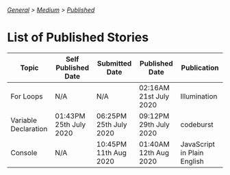 _[General](../README.md) > [Medium](./main.md) > [Published](./Published.md)_

# List of Published Stories

| Topic                | Self Published Date    | Submitted Date         | Published Date         | Publication                 |
| -------------------- | ---------------------- | ---------------------- | ---------------------- | --------------------------- |
| For Loops            | N/A                    | N/A                    | 02:16AM 21st July 2020 | Illumination                |
| Variable Declaration | 01:43PM 25th July 2020 | 06:25PM 25th July 2020 | 09:12PM 29th July 2020 | codeburst                   |
| Console              | N/A                    | 10:45PM 11th Aug 2020  | 01:40AM 12th Aug 2020  | JavaScript in Plain English |

